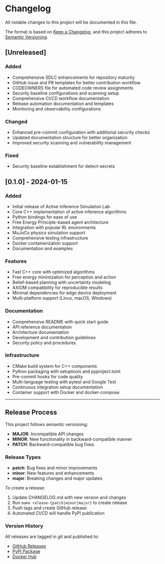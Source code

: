 # Changelog

All notable changes to this project will be documented in this file.

The format is based on [Keep a Changelog](https://keepachangelog.com/en/1.0.0/),
and this project adheres to [Semantic Versioning](https://semver.org/spec/v2.0.0.html).

## [Unreleased]

### Added
- Comprehensive SDLC enhancements for repository maturity
- GitHub issue and PR templates for better contribution workflow
- CODEOWNERS file for automated code review assignments
- Security baseline configurations and scanning setup
- Comprehensive CI/CD workflow documentation
- Release automation documentation and templates
- Monitoring and observability configurations

### Changed
- Enhanced pre-commit configuration with additional security checks
- Updated documentation structure for better organization
- Improved security scanning and vulnerability management

### Fixed
- Security baseline establishment for detect-secrets

## [0.1.0] - 2024-01-15

### Added
- Initial release of Active Inference Simulation Lab
- Core C++ implementation of active inference algorithms
- Python bindings for ease of use
- Free Energy Principle-based agent architecture
- Integration with popular RL environments
- MuJoCo physics simulation support
- Comprehensive testing infrastructure
- Docker containerization support
- Documentation and examples

### Features
- Fast C++ core with optimized algorithms
- Free energy minimization for perception and action
- Belief-based planning with uncertainty modeling
- AXIOM compatibility for reproducible results
- Minimal dependencies for edge device deployment
- Multi-platform support (Linux, macOS, Windows)

### Documentation
- Comprehensive README with quick start guide
- API reference documentation
- Architecture documentation
- Development and contribution guidelines
- Security policy and procedures

### Infrastructure
- CMake build system for C++ components
- Python packaging with setuptools and pyproject.toml
- Pre-commit hooks for code quality
- Multi-language testing with pytest and Google Test
- Continuous integration setup documentation
- Container support with Docker and docker-compose

---

## Release Process

This project follows semantic versioning:

- **MAJOR**: Incompatible API changes
- **MINOR**: New functionality in backward-compatible manner  
- **PATCH**: Backward-compatible bug fixes

### Release Types

- **patch**: Bug fixes and minor improvements
- **minor**: New features and enhancements
- **major**: Breaking changes and major updates

To create a release:

1. Update CHANGELOG.md with new version and changes
2. Run `make release-{patch|minor|major}` to create release
3. Push tags and create GitHub release
4. Automated CI/CD will handle PyPI publication

### Version History

All releases are tagged in git and published to:
- [GitHub Releases](https://github.com/terragon-labs/active-inference-sim-lab/releases)
- [PyPI Package](https://pypi.org/project/active-inference-sim-lab/)
- [Docker Hub](https://hub.docker.com/r/terragon-labs/active-inference-sim-lab)